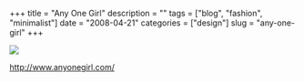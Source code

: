 +++
title = "Any One Girl"
description = ""
tags = ["blog", "fashion", "minimalist"]
date = "2008-04-21"
categories = ["design"]
slug = "any-one-girl"
+++


 

  <div id="screens-thumbs" class="clearfix">
    <div class="txt-center" id="design-submission"><a href="http://www.anyonegirl.com/"><img id='bluga-thumbnail-1207' class='bluga-thumbnail large' src='//konigi.com/media/bluga/
wt480c838ba0e31_0.jpg'/></a></div>  
  </div>   
<p><a href="http://www.anyonegirl.com/">http://www.anyonegirl.com/</a></p>




